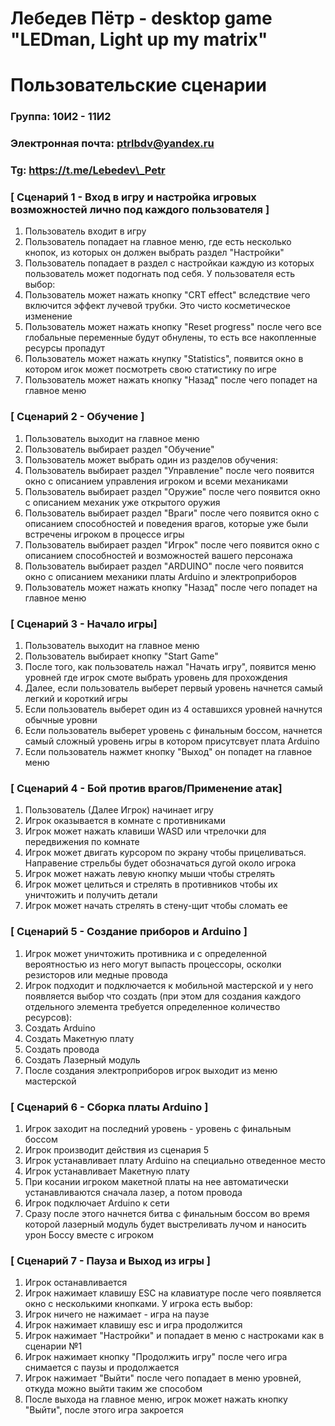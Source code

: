 ﻿# Лебедев Пётр - desktop game "LEDman, Light up my matrix"

# Пользовательские сценарии

### Группа: 10И2 - 11И2

### Электронная почта: ptrlbdv@yandex.ru

### Tg: https://t.me/Lebedev\_Petr


### [ Сценарий 1 - Вход в игру и настройка игровых возможностей лично под каждого пользователя ]

1. Пользователь входит в игру
2. Пользователь попадает на главное меню, где есть несколько кнопок, из которых он должен выбрать раздел "Настройки"
3. Пользователь попадает в раздел с настройкаи каждую из которых пользователь может подогнать под себя. У пользователя есть выбор:
4. Пользователь может нажать кнопку "CRT effect" вследствие чего включится эффект лучевой трубки. Это чисто косметическое изменение
5. Пользователь может нажать кнопку "Reset progress" после чего все глобальные переменные будут обнулены, то есть все накопленные ресурсы пропадут
6. Пользователь может нажать кнупку "Statistics", появится окно в котором игок может посмотреть свою статистику по игре
7. Пользователь может нажать кнопку "Назад" после чего попадет на главное меню

### [ Сценарий 2 - Обучение ]

1. Пользователь выходит на главное меню
2. Пользователь выбирает раздел "Обучение"
3. Пользователь может выбрать один из разделов обучения:
4. Пользователь выбирает раздел "Управление" после чего появится окно с описанием управления игроком и всеми механиками
5. Пользователь выбирает раздел "Оружие" после чего появится окно с описанием механик уже открытого оружия
6. Пользователь выбирает раздел "Враги" после чего появится окно с описанием способностей и поведения врагов, которые уже были встречены игроком в процессе игры
7. Пользователь выбирает раздел "Игрок" после чего появится окно с описанием способностей и возможностей вашего персонажа
8. Пользователь выбирает раздел "ARDUINO" после чего появится окно с описанием механики платы Arduino и электроприборов
9. Пользователь может нажать кнопку "Назад" после чего попадет на главное меню

### [ Сценарий 3 - Начало игры]

1. Пользователь выходит на главное меню
2. Пользователь выбирает кнопку "Start Game"
3. После того, как пользователь нажал "Начать игру", появится меню уровней где игрок смоте выбрать уровень для прохождения
4. Далее, если пользователь выберет первый уровень начнется самый легкий и короткий игры
5. Если пользователь выберет один из 4 оставшихся уровней начнутся обычные уровни
6. Если пользователь выберет уровень с финальным боссом, начнется самый сложный уровень игры в котором присутсвует плата Arduino
7. Если пользователь нажмет кнопку "Выход" он попадет на главное меню

### [ Сценарий 4 - Бой против врагов/Применение атак]

1. Пользователь (Далее Игрок) начинает игру
2. Игрок оказывается в комнате с противниками
3. Игрок может нажать клавиши WASD или чтрелочки для передвижения по комнате
4. Игрок может двигать курсором по экрану чтобы прицеливаться. Направение стрельбы будет обозначаться дугой около игрока
5. Игрок может нажать левую кнопку мыши чтобы стрелять
6. Игрок может целиться и стрелять в противников чтобы их уничтожить и получить детали
7. Игрок может начать стрелять в стену-щит чтобы сломать ее


### [ Сценарий 5 - Создание приборов и Arduino ]

1. Игрок может уничтожить противника и с определенной вероятностью из него могут выпасть процессоры, осколки резисторов или медные провода
2. Игрок подходит и подключается к мобильной мастерской и у него появляется выбор что создать (при этом для создания каждого отдельного элемента требуется определенное количество ресурсов):
3. Создать Arduino
4. Создать Макетную плату
5. Создать провода
6. Создать Лазерный модуль
7. После создания электроприборов игрок выходит из меню мастерской


### [ Сценарий 6 - Сборка платы Arduino ]

1. Игрок заходит на последний уровень - уровень с финальным боссом
2. Игрок производит действия из сценария 5
3. Игрок устанавливает плату Arduino на специально отведенное место
4. Игрок устанавливает Макетную плату
5. При косании игроком макетной платы на нее автоматически устанавливаются сначала лазер, а потом провода
6. Игрок подключает Arduino к сети
7. Сразу после этого начнется битва с финальным боссом во время которой лазерный модуль будет выстреливать лучом и наносить урон Боссу вместе с игроком


### [ Сценарий 7 - Пауза и Выход из игры ]

1. Игрок останавливается
2. Игрок нажимает клавишу ESC на клавиатуре после чего появляется окно с несколькими кнопками. У игрока есть выбор:
3. Игрок ничего не нажимает - игра на паузе
4. Игрок нажимает клавишу esc и игра продолжится
5. Игрок нажимает "Настройки" и попадает в меню с настроками как в сценарии №1
6. Игрок нажимает кнопку "Продолжить игру" после чего игра снимается с паузы и продолжается
7. Игрок нажимает "Выйти" после чего попадает в меню уровней, откуда можно выйти таким же способом
8. После выхода на главное меню, игрок может нажать кнопку "Выйти", после этого игра закроется
